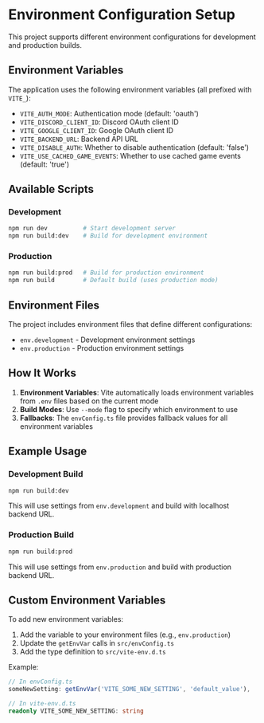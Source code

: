 # Environment Configuration Setup

This project supports different environment configurations for development and production builds.

## Environment Variables

The application uses the following environment variables (all prefixed with `VITE_`):

- `VITE_AUTH_MODE`: Authentication mode (default: 'oauth')
- `VITE_DISCORD_CLIENT_ID`: Discord OAuth client ID
- `VITE_GOOGLE_CLIENT_ID`: Google OAuth client ID
- `VITE_BACKEND_URL`: Backend API URL
- `VITE_DISABLE_AUTH`: Whether to disable authentication (default: 'false')
- `VITE_USE_CACHED_GAME_EVENTS`: Whether to use cached game events (default: 'true')

## Available Scripts

### Development
```bash
npm run dev          # Start development server
npm run build:dev    # Build for development environment
```

### Production
```bash
npm run build:prod   # Build for production environment
npm run build        # Default build (uses production mode)
```

## Environment Files

The project includes environment files that define different configurations:

- `env.development` - Development environment settings
- `env.production` - Production environment settings

## How It Works

1. **Environment Variables**: Vite automatically loads environment variables from `.env` files based on the current mode
2. **Build Modes**: Use `--mode` flag to specify which environment to use
3. **Fallbacks**: The `envConfig.ts` file provides fallback values for all environment variables

## Example Usage

### Development Build
```bash
npm run build:dev
```
This will use settings from `env.development` and build with localhost backend URL.

### Production Build
```bash
npm run build:prod
```
This will use settings from `env.production` and build with production backend URL.

## Custom Environment Variables

To add new environment variables:

1. Add the variable to your environment files (e.g., `env.production`)
2. Update the `getEnvVar` calls in `src/envConfig.ts`
3. Add the type definition to `src/vite-env.d.ts`

Example:
```typescript
// In envConfig.ts
someNewSetting: getEnvVar('VITE_SOME_NEW_SETTING', 'default_value'),

// In vite-env.d.ts
readonly VITE_SOME_NEW_SETTING: string
```